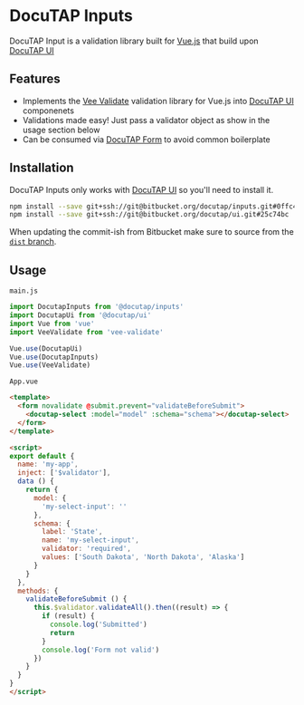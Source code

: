# DocuTAP Inputs

DocuTAP Input is a validation library built for [Vue.js](https://vuejs.org/) that build upon [DocuTAP UI](https://bitbucket.org/docutap/ui/overview)

## Features

* Implements the [Vee Validate](https://github.com/baianat/vee-validate) validation library for Vue.js into [DocuTAP UI](https://bitbucket.org/docutap/ui/overview) componenets
* Validations made easy! Just pass a validator object as show in the usage section below
* Can be consumed via [DocuTAP Form](https://bitbucket.org/docutap/form) to avoid common boilerplate

## Installation

DocuTAP Inputs only works with [DocuTAP UI](https://bitbucket.org/docutap/ui/overview) so you'll need to install it.

```bash
npm install --save git+ssh://git@bitbucket.org/docutap/inputs.git#0ffc4b3
npm install --save git+ssh://git@bitbucket.org/docutap/ui.git#25c74bc
```

When updating the commit-ish from Bitbucket make sure to source from the [`dist` branch](https://bitbucket.org/docutap/inputs/branch/dist).

## Usage

`main.js`

```javascript
import DocutapInputs from '@docutap/inputs'
import DocutapUi from '@docutap/ui'
import Vue from 'vue'
import VeeValidate from 'vee-validate'

Vue.use(DocutapUi)
Vue.use(DocutapInputs)
Vue.use(VeeValidate)
```

`App.vue`

```html
<template>
  <form novalidate @submit.prevent="validateBeforeSubmit">
    <docutap-select :model="model" :schema="schema"></docutap-select>
  </form>
</template>

<script>
export default {
  name: 'my-app',
  inject: ['$validator'],
  data () {
    return {
      model: {
        'my-select-input': ''
      },
      schema: {
        label: 'State',
        name: 'my-select-input',
        validator: 'required',
        values: ['South Dakota', 'North Dakota', 'Alaska']
      }
    }
  },
  methods: {
    validateBeforeSubmit () {
      this.$validator.validateAll().then((result) => {
        if (result) {
          console.log('Submitted')
          return
        }
        console.log('Form not valid')
      })
    }
  }
}
</script>
```
